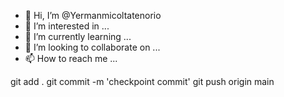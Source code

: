 - 👋 Hi, I’m @Yermanmicoltatenorio
- 👀 I’m interested in ...
- 🌱 I’m currently learning ...
- 💞️ I’m looking to collaborate on ...
- 📫 How to reach me ...

<!---
Yermanmicoltatenorio/Yermanmicoltatenorio is a ✨ special ✨ repository because its `README.md` (this file) appears on your GitHub profile.
You can click the Preview link to take a look at your changes.
--->
git add .
git commit -m 'checkpoint commit'
git push origin main
